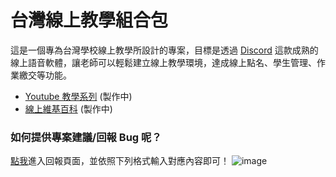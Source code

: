 # 台灣線上教學組合包

這是一個專為台灣學校線上教學所設計的專案，目標是透過 <a href="https://discord.com/brand-new">Discord</a> 這款成熟的線上語音軟體，讓老師可以輕鬆建立線上教學環境，達成線上點名、學生管理、作業繳交等功能。  

- <a href="/">Youtube 教學系列</a> (製作中)
- <a href="/">線上維基百科</a> (製作中)

### 如何提供專案建議/回報 Bug 呢？
<a href="/issues/new">點我</a>進入回報頁面，並依照下列格式輸入對應內容即可！
![image](https://user-images.githubusercontent.com/41278925/119075475-64a3a500-ba23-11eb-8012-ba5f1df3d8f7.png)

